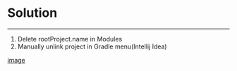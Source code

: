 # Solution 

-------
1) Delete rootProject.name in Modules 
2) Manually unlink project in Gradle menu(Intellij Idea) 


[image](mmproblem.jpeg)